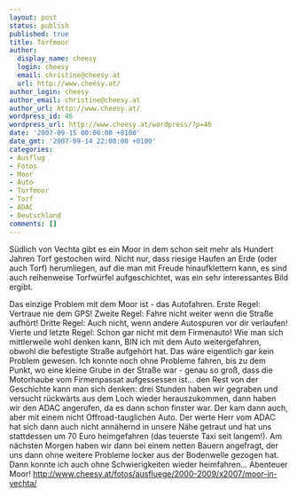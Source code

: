 ```yaml
---
layout: post
status: publish
published: true
title: Torfmoor
author:
  display_name: cheesy
  login: cheesy
  email: christine@cheesy.at
  url: http://www.cheesy.at/
author_login: cheesy
author_email: christine@cheesy.at
author_url: http://www.cheesy.at/
wordpress_id: 46
wordpress_url: http://www.cheesy.at/wordpress/?p=46
date: '2007-09-15 00:00:00 +0100'
date_gmt: '2007-09-14 22:00:00 +0100'
categories:
- Ausflug
- Fotos
- Moor
- Auto
- Torfmoor
- Torf
- ADAC
- Deutschland
comments: []
---
```

<!--:de-->Südlich von Vechta gibt es ein Moor in dem schon seit mehr als Hundert Jahren Torf gestochen wird. Nicht nur, dass riesige Haufen an Erde (oder auch Torf) herumliegen, auf die man mit Freude hinaufklettern kann, es sind auch reihenweise Torfwürfel aufgeschichtet, was ein sehr interessantes Bild ergibt.
Das einzige Problem mit dem Moor ist - das Autofahren. Erste Regel: Vertraue nie dem GPS! Zweite Regel: Fahre nicht weiter wenn die Straße aufhört! Dritte Regel: Auch nicht, wenn andere Autospuren vor dir verlaufen! Vierte und letzte Regel: Schon gar nicht mit dem Firmenauto!
Wie man sich mittlerweile wohl denken kann, BIN ich mit dem Auto weitergefahren, obwohl die befestigte Straße aufgehört hat. Das wäre eigentlich gar kein Problem gewesen. Ich konnte noch ohne Probleme fahren, bis zu dem Punkt, wo eine kleine Grube in der Straße war - genau so groß, dass die Motorhaube vom Firmenpassat aufgessessen ist... den Rest von der Geschichte kann man sich denken: drei Stunden haben wir gegraben und versucht rückwärts aus dem Loch wieder herauszukommen, dann haben wir den ADAC angerufen, da es dann schon finster war. Der kam dann auch, aber mit einem nicht Offroad-tauglichen Auto. Der werte Herr vom ADAC hat sich dann auch nicht annähernd in unsere Nähe getraut und hat uns stattdessen um 70 Euro heimgefahren (das teuerste Taxi seit langem!). Am nächsten Morgen haben wir dann bei einem netten Bauern angefragt, der uns dann ohne weitere Probleme locker aus der Bodenwelle gezogen hat. Dann konnte ich auch ohne Schwierigkeiten wieder heimfahren...
Abenteuer Moor!
http://www.cheesy.at/fotos/ausfluege/2000-2009/x2007/moor-in-vechta/
